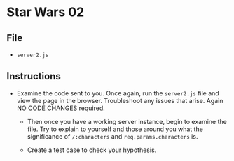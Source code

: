 # Star Wars 02

## File

* `server2.js`

## Instructions

* Examine the code sent to you. Once again, run the `server2.js` file and view the page in the browser. Troubleshoot any issues that arise. Again NO CODE CHANGES required.

  * Then once you have a working server instance, begin to examine the file. Try to explain to yourself and those around you what the significance of `/:characters` and `req.params.characters` is.

  * Create a test case to check your hypothesis.
